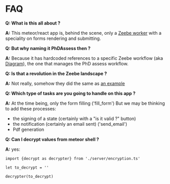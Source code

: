 # FAQ

**Q: What is this all about ?**

**A:** This meteor/react app is, behind the scene,
only a [Zeebe worker](https://stage.docs.zeebe.io/basics/job-workers.html) with a speciality on forms rendering and submitting.

**Q: But why naming it PhDAssess then ?**

**A:** Because it has hardcoded references to a specific Zeebe workflow (aka [Diagram](https://stage.docs.zeebe.io/basics/workflows.html)),
the one that manages the PhD assess workflow.

**Q: Is that a revolution in the Zeebe landscape ?**

**A:** Not really, somehow they did the same as [an example](https://github.com/camunda-community-hub/zeebe-simple-tasklist)

**Q: Which type of tasks are you going to handle on this app ?**

**A:** At the time being, only the form filling ('fill_form')
But we may be thinking to add these processes:
- the signing of a state (certainly with a "is it valid ?" button)
- the notification (certainly an email sent) ('send_email')
- Pdf generation


**Q: Can I decrypt values from meteor shell ?**

**A:** yes:
```
import {decrypt as decrypter} from './server/encryption.ts'

let to_decrypt = ''

decrypter(to_decrypt)
```
